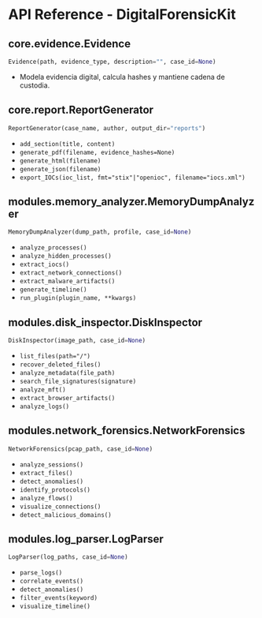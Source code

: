 # API Reference - DigitalForensicKit

## core.evidence.Evidence

```python
Evidence(path, evidence_type, description="", case_id=None)
```
- Modela evidencia digital, calcula hashes y mantiene cadena de custodia.

## core.report.ReportGenerator

```python
ReportGenerator(case_name, author, output_dir="reports")
```
- `add_section(title, content)`
- `generate_pdf(filename, evidence_hashes=None)`
- `generate_html(filename)`
- `generate_json(filename)`
- `export_IOCs(ioc_list, fmt="stix"|"openioc", filename="iocs.xml")`

## modules.memory_analyzer.MemoryDumpAnalyzer

```python
MemoryDumpAnalyzer(dump_path, profile, case_id=None)
```
- `analyze_processes()`
- `analyze_hidden_processes()`
- `extract_iocs()`
- `extract_network_connections()`
- `extract_malware_artifacts()`
- `generate_timeline()`
- `run_plugin(plugin_name, **kwargs)`

## modules.disk_inspector.DiskInspector

```python
DiskInspector(image_path, case_id=None)
```
- `list_files(path="/")`
- `recover_deleted_files()`
- `analyze_metadata(file_path)`
- `search_file_signatures(signature)`
- `analyze_mft()`
- `extract_browser_artifacts()`
- `analyze_logs()`

## modules.network_forensics.NetworkForensics

```python
NetworkForensics(pcap_path, case_id=None)
```
- `analyze_sessions()`
- `extract_files()`
- `detect_anomalies()`
- `identify_protocols()`
- `analyze_flows()`
- `visualize_connections()`
- `detect_malicious_domains()`

## modules.log_parser.LogParser

```python
LogParser(log_paths, case_id=None)
```
- `parse_logs()`
- `correlate_events()`
- `detect_anomalies()`
- `filter_events(keyword)`
- `visualize_timeline()`
